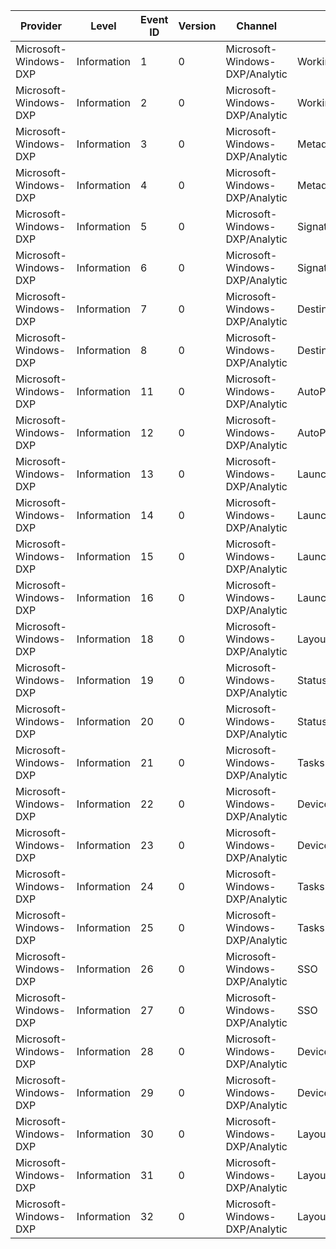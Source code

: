 Provider               |  Level        |  Event ID  |  Version  |  Channel                         |  Task                     |  Opcode  |  Keyword  |  Message
-----------------------|---------------|------------|-----------|----------------------------------|---------------------------|----------|-----------|---------
Microsoft-Windows-DXP  |  Information  |  1         |  0        |  Microsoft-Windows-DXP/Analytic  |  WorkingSetComposition    |  Start   |           |
Microsoft-Windows-DXP  |  Information  |  2         |  0        |  Microsoft-Windows-DXP/Analytic  |  WorkingSetComposition    |  Stop    |           |
Microsoft-Windows-DXP  |  Information  |  3         |  0        |  Microsoft-Windows-DXP/Analytic  |  MetadataAcquisition      |  Start   |           |
Microsoft-Windows-DXP  |  Information  |  4         |  0        |  Microsoft-Windows-DXP/Analytic  |  MetadataAcquisition      |  Stop    |           |
Microsoft-Windows-DXP  |  Information  |  5         |  0        |  Microsoft-Windows-DXP/Analytic  |  SignatureVerification    |  Start   |           |
Microsoft-Windows-DXP  |  Information  |  6         |  0        |  Microsoft-Windows-DXP/Analytic  |  SignatureVerification    |  Stop    |           |
Microsoft-Windows-DXP  |  Information  |  7         |  0        |  Microsoft-Windows-DXP/Analytic  |  DestinationListCreation  |  Start   |           |
Microsoft-Windows-DXP  |  Information  |  8         |  0        |  Microsoft-Windows-DXP/Analytic  |  DestinationListCreation  |  Stop    |           |
Microsoft-Windows-DXP  |  Information  |  11        |  0        |  Microsoft-Windows-DXP/Analytic  |  AutoPlayLaunch           |  Start   |           |
Microsoft-Windows-DXP  |  Information  |  12        |  0        |  Microsoft-Windows-DXP/Analytic  |  AutoPlayLaunch           |  Stop    |           |
Microsoft-Windows-DXP  |  Information  |  13        |  0        |  Microsoft-Windows-DXP/Analytic  |  Launcher                 |  Start   |           |
Microsoft-Windows-DXP  |  Information  |  14        |  0        |  Microsoft-Windows-DXP/Analytic  |  Launcher                 |  Stop    |           |
Microsoft-Windows-DXP  |  Information  |  15        |  0        |  Microsoft-Windows-DXP/Analytic  |  Launcher                 |          |           |
Microsoft-Windows-DXP  |  Information  |  16        |  0        |  Microsoft-Windows-DXP/Analytic  |  Launcher                 |          |           |
Microsoft-Windows-DXP  |  Information  |  18        |  0        |  Microsoft-Windows-DXP/Analytic  |  LayoutInitialized        |          |           |
Microsoft-Windows-DXP  |  Information  |  19        |  0        |  Microsoft-Windows-DXP/Analytic  |  Status                   |  Start   |           |
Microsoft-Windows-DXP  |  Information  |  20        |  0        |  Microsoft-Windows-DXP/Analytic  |  Status                   |  Stop    |           |
Microsoft-Windows-DXP  |  Information  |  21        |  0        |  Microsoft-Windows-DXP/Analytic  |  Tasks                    |          |           |
Microsoft-Windows-DXP  |  Information  |  22        |  0        |  Microsoft-Windows-DXP/Analytic  |  DeviceAccess             |  Start   |           |
Microsoft-Windows-DXP  |  Information  |  23        |  0        |  Microsoft-Windows-DXP/Analytic  |  DeviceAccess             |  Stop    |           |
Microsoft-Windows-DXP  |  Information  |  24        |  0        |  Microsoft-Windows-DXP/Analytic  |  Tasks                    |  Start   |           |
Microsoft-Windows-DXP  |  Information  |  25        |  0        |  Microsoft-Windows-DXP/Analytic  |  Tasks                    |  Stop    |           |
Microsoft-Windows-DXP  |  Information  |  26        |  0        |  Microsoft-Windows-DXP/Analytic  |  SSO                      |  Start   |           |
Microsoft-Windows-DXP  |  Information  |  27        |  0        |  Microsoft-Windows-DXP/Analytic  |  SSO                      |  Stop    |           |
Microsoft-Windows-DXP  |  Information  |  28        |  0        |  Microsoft-Windows-DXP/Analytic  |  DeviceConnect            |  Stop    |           |
Microsoft-Windows-DXP  |  Information  |  29        |  0        |  Microsoft-Windows-DXP/Analytic  |  DeviceConnect            |  Stop    |           |
Microsoft-Windows-DXP  |  Information  |  30        |  0        |  Microsoft-Windows-DXP/Analytic  |  LayoutInitialized        |          |           |
Microsoft-Windows-DXP  |  Information  |  31        |  0        |  Microsoft-Windows-DXP/Analytic  |  LayoutInitialized        |  Start   |           |
Microsoft-Windows-DXP  |  Information  |  32        |  0        |  Microsoft-Windows-DXP/Analytic  |  LayoutInitialized        |  Stop    |           |